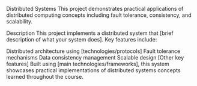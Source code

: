 Distributed Systems
This project demonstrates practical applications of distributed computing concepts including fault tolerance, consistency, and scalability.

Description
This project implements a distributed system that [brief description of what your system does]. Key features include:

Distributed architecture using [technologies/protocols]
Fault tolerance mechanisms
Data consistency management
Scalable design
[Other key features]
Built using [main technologies/frameworks], this system showcases practical implementations of distributed systems concepts learned throughout the course.
